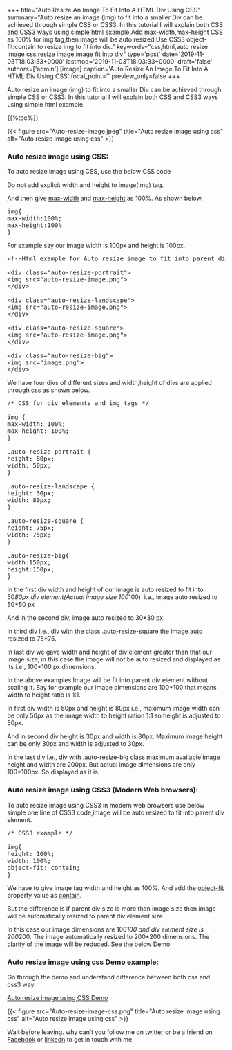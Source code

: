 +++
title="Auto Resize An Image To Fit Into A HTML Div Using CSS"
summary="Auto resize an image (img) to fit into a smaller Div can be achieved through simple CSS or CSS3. In this tutorial I will explain both CSS and CSS3 ways using simple html example.Add max-width,max-height CSS as 100% for img tag,then image will be auto resized.Use CSS3 object-fit:contain to resize img to fit into div."
keywords="css,html,auto resize image css,resize image,image fit into div"
type='post'
date='2019-11-03T18:03:33+0000'
lastmod='2019-11-03T18:03:33+0000'
draft='false'
authors=['admin']
[image]
caption='Auto Resize An Image To Fit Into A HTML Div Using CSS'
focal_point=''
preview_only=false
+++


Auto resize an image (img) to fit into a smaller Div can be achieved through simple CSS or CSS3. In this tutorial I will explain both CSS and CSS3 ways using simple html example.

{{%toc%}}

{{< figure src="Auto-resize-image.jpeg" title="Auto resize image using css" alt="Auto resize image using css" >}}

### Auto resize image using CSS:

To auto resize image using CSS, use the below CSS code

Do not add explicit width and height to image(img) tag.

And then give <span style="text-decoration: underline;">max-width</span> and <span style="text-decoration: underline;">max-height</span> as 100%. As shown below.

<pre>img{
max-width:100%;
max-height:100%
}</pre>

For example say our image width is 100px and height is 100px.

<pre>&lt;!--Html example for Auto resize image to fit into parent div using CSS--&gt;

&lt;div class="auto-resize-portrait"&gt;
&lt;img src="auto-resize-image.png"&gt;
&lt;/div&gt;

&lt;div class="auto-resize-landscape"&gt;
&lt;img src="auto-resize-image.png"&gt;
&lt;/div&gt;

&lt;div class="auto-resize-square"&gt;
&lt;img src="auto-resize-image.png"&gt;
&lt;/div&gt;

&lt;div class="auto-resize-big"&gt;
&lt;img src="image.png"&gt;
&lt;/div&gt;</pre>

We have four divs of different sizes and width,height of divs are applied through css as shown below.

<pre>/* CSS for div elements and img tags */

img {
max-width: 100%;
max-height: 100%;
}

.auto-resize-portrait {
height: 80px;
width: 50px;
}

.auto-resize-landscape {
height: 30px;
width: 80px;
}

.auto-resize-square {
height: 75px;
width: 75px;
}

.auto-resize-big{
width:150px;
height:150px;
}</pre>

In the first div width and height of our image is auto resized to fit into 50*80px div element(Actual image size 100*100)&nbsp; i.e., image auto resized to 50*50 px

And in the second div, image auto resized to 30*30 px.

In third div i.e., div with the class .auto-resize-square the image auto resized to 75*75.

In last div we gave width and height of div element greater than that our image size, in this case the image will not be auto resized and displayed as its i.e., 100*100 px dimensions.

In the above examples Image will be fit into parent div element without scaling it. Say for example our image dimensions are 100*100 that means width to height ratio is 1:1.

In first div width is 50px and height is 80px i.e., maximum image width can be only 50px as the image width to height ration 1:1 so height is adjusted to 50px.

And in second div height is 30px and width is 80px. Maximum image height can be only 30px and width is adjusted to 30px.

In the last div i.e., div with&nbsp;.auto-resize-big class maximum available image height and width are 200px. But actual image dimensions are only 100*100px. So displayed as it is.

### Auto resize image using CSS3 (Modern Web browsers):

To auto resize image using CSS3 in modern web browsers use&nbsp;below simple one line of CSS3 code,image will be auto resized to fit into parent div element.

<pre>/* CSS3 example */

img{
height: 100%;
width: 100%;
object-fit: contain;
}</pre>

We have to give image tag width and height as 100%. And add the <span style="text-decoration: underline;">object-fit</span> property value as <span style="text-decoration: underline;">contain</span>.

But the difference is if parent div size is more than image size then image will be automatically resized to parent div element size.

In this case our image dimensions are 100*100 and div element size is 200*200. The image automatically resized to 200*200 dimensions. The clarity of the image will be reduced. See the below Demo

### Auto resize image using css Demo example:

Go through the demo and understand difference between both css and css3 way.

<a href="http://jsfiddle.net/arungudelli/v3rtxa5n/" target="_blank" rel="nofollow noopener">Auto resize image using CSS Demo</a>

{{< figure src="Auto-resize-image-css.png" title="Auto resize image using css" alt="Auto resize image using css" >}}

Wait before leaving.
why can’t you follow me on <a href="https://twitter.com/arungudelli" target="_blank" rel="noopener">twitter</a> or be a friend on <a href="https://www.facebook.com/gudelliArun" target="_blank" rel="noopener">Facebook</a> or  <a href="https://www.linkedin.com/in/arungudelli/" target="_blank" rel="noopener">linkedn</a> to get in touch with me.







